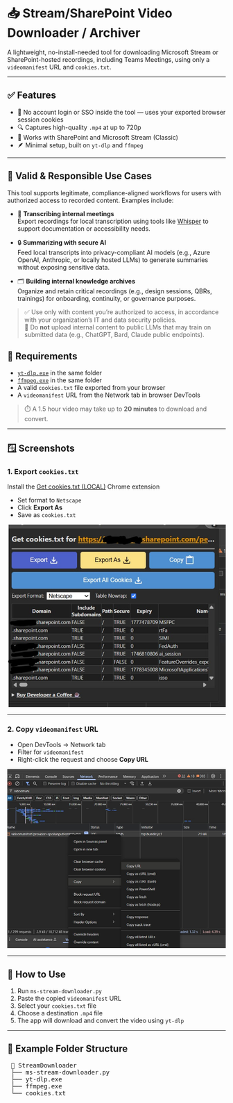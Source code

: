 # 📥 Stream/SharePoint Video Downloader / Archiver

A lightweight, no-install-needed tool for downloading Microsoft Stream or SharePoint-hosted recordings, including Teams Meetings, using only a `videomanifest` URL and `cookies.txt`.

---

## ✅ Features

- 🎯 No account login or SSO inside the tool — uses your exported browser session cookies
- 🔍 Captures high-quality `.mp4` at up to 720p
- 📁 Works with SharePoint and Microsoft Stream (Classic)
- 🪶 Minimal setup, built on `yt-dlp` and `ffmpeg`

---

## 📌 Valid & Responsible Use Cases

This tool supports legitimate, compliance-aligned workflows for users with authorized access to recorded content. Examples include:

- 🧠 **Transcribing internal meetings**  
  Export recordings for local transcription using tools like [Whisper](https://github.com/openai/whisper) to support documentation or accessibility needs.

- 🔒 **Summarizing with secure AI**  
  Feed local transcripts into privacy-compliant AI models (e.g., Azure OpenAI, Anthropic, or locally hosted LLMs) to generate summaries without exposing sensitive data.

- 🗂 **Building internal knowledge archives**  
  Organize and retain critical recordings (e.g., design sessions, QBRs, trainings) for onboarding, continuity, or governance purposes.

> ✅ Use only with content you’re authorized to access, in accordance with your organization’s IT and data security policies.  
> 🚫 Do **not** upload internal content to public LLMs that may train on submitted data (e.g., ChatGPT, Bard, Claude public endpoints).


## 🧰 Requirements

- [`yt-dlp.exe`](https://github.com/yt-dlp/yt-dlp/releases) in the same folder
- [`ffmpeg.exe`](https://www.gyan.dev/ffmpeg/builds/) in the same folder
- A valid `cookies.txt` file exported from your browser
- A `videomanifest` URL from the Network tab in browser DevTools

> ⏱️ A 1.5 hour video may take up to **20 minutes** to download and convert.

---

## 🪟 Screenshots

### 1. Export `cookies.txt`

Install the [Get cookies.txt (LOCAL)](https://chromewebstore.google.com/detail/get-cookiestxt-local/kfmcaklfhedfpjmlnicdmcdjifkhneid) Chrome extension  
- Set format to `Netscape`
- Click **Export As**
- Save as `cookies.txt`

![Get Cookies Screenshot](./screenshots/getcookies.png)

---

### 2. Copy `videomanifest` URL

- Open DevTools → Network tab
- Filter for `videomanifest`
- Right-click the request and choose **Copy URL**

![Videomanifest Screenshot](./screenshots/videomanifesturl.png)

---

## 🚀 How to Use

1. Run `ms-stream-downloader.py` 
2. Paste the copied `videomanifest` URL
3. Select your `cookies.txt` file
4. Choose a destination `.mp4` file
5. The app will download and convert the video using `yt-dlp`

---

## 📂 Example Folder Structure

<pre> 📁 StreamDownloader <br> ├── ms-stream-downloader.py <br> ├── yt-dlp.exe <br> ├── ffmpeg.exe <br> └── cookies.txt </pre>
